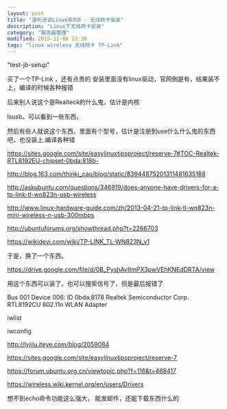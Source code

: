 ```yaml
---
layout: post
title: "道听途说Linux系列8 - 无线网卡安装"
description: "Linux下无线网卡安装"
category: "服务器管理"
modified: 2015-12-08 23:30
tags: "linux wireless 无线网卡 TP-Link"
---
```

"test-jb-setup"

买了一个TP-Link ，还有点贵的
安装里面没有linux驱动，官网倒是有，结果装不上，编译的时候各种报错

后来别人说这个是Realteck的什么鬼，估计是内核

lsusb。可以看到一些东西，

然后有些人就说这个东西，里面有个型号，估计是注册到use什么什么鬼的东西吧，也没装上.编译各种错


https://sites.google.com/site/easylinuxtipsproject/reserve-7#TOC-Realtek-RTL8192EU-chipset-0bda:818b-

http://blog.163.com/thinki_cao/blog/static/83944875201311481635188

http://askubuntu.com/questions/346919/does-anyone-have-drivers-for-a-tp-link-tl-wn823n-usb-wireless

http://www.linux-hardware-guide.com/zh/2013-04-21-tp-link-tl-wn823n-mini-wireless-n-usb-300mbps

http://ubuntuforums.org/showthread.php?t=2266703

https://wikidevi.com/wiki/TP-LINK_TL-WN823N_v1


于是，换了一个东西。

https://drive.google.com/file/d/0B_PyshAvItmPX3pwVEhKNEdDRTA/view

用这个东西可以装了。也可以搜索信号了，但是最后报错了


Bus 001 Device 006: ID 0bda:8178 Realtek Semiconductor Corp. RTL8192CU 802.11n WLAN Adapter


iwlist

iwconfig

http://lyjilu.iteye.com/blog/2059084

https://sites.google.com/site/easylinuxtipsproject/reserve-7

https://forum.ubuntu.org.cn/viewtopic.php?f=116&t=468417

https://wireless.wiki.kernel.org/en/users/Drivers


想不到echo命令功能这么强大， 能发邮件，还能下载东西什么的


